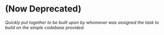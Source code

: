 # (Now Deprecated)

###### Quickly put together to be built upon by whomever was assigned the task to build on the simple codebase provided.
